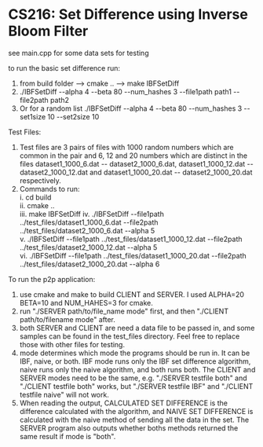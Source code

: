 # CS216: Set Difference using Inverse Bloom Filter

see main.cpp for some data sets for testing

to run the basic set difference run:
1. from build folder --> cmake .. --> make IBFSetDiff
2. ./IBFSetDiff --alpha 4 --beta 80 --num_hashes 3 --file1path path1 --file2path path2
3. Or for a random list ./IBFSetDiff --alpha 4 --beta 80 --num_hashes 3 --set1size 10 --set2size 10

Test Files:

1. Test files are 3 pairs of files with 1000 random numbers which are common in the pair and 6, 12 and 20 numbers which are distinct in the files dataset1_1000_6.dat -- dataset2_1000_6.dat, dataset1_1000_12.dat -- dataset2_1000_12.dat and dataset1_1000_20.dat -- dataset2_1000_20.dat respectively.
2. Commands to run:<br/>
	i. cd build<br/>
	ii. cmake ..<br/>
	iii. make IBFSetDiff
	iv. ./IBFSetDiff --file1path ../test_files/dataset1_1000_6.dat --file2path ../test_files/dataset2_1000_6.dat --alpha 5<br/>
	v. ./IBFSetDiff --file1path ../test_files/dataset1_1000_12.dat --file2path ../test_files/dataset2_1000_12.dat --alpha 5<br/>
	vi. ./IBFSetDiff --file1path ../test_files/dataset1_1000_20.dat --file2path ../test_files/dataset2_1000_20.dat --alpha 6<br/>

To run the p2p application:
1. use cmake and make to build CLIENT and SERVER. I used ALPHA=20 BETA=10 and NUM_HAHES=3 for cmake.
2. run "./SERVER path/to/file_name mode" first, and then "./CLIENT path/to/filename mode" after.
3. both SERVER and CLIENT are need a data file to be passed in, and some samples can be found in the test_files directory. Feel free to replace those with other files for testing.
4. mode determines which mode the programs should be run in. It can be IBF, naive, or both. IBF mode runs only the IBF set difference algorithm, naive runs only the naive algorithm, and both runs both. The CLIENT and SERVER modes need to be the same, e.g. "./SERVER testfile both" and "./CLIENT testfile both" works, but "./SERVER testfile IBF" and "./CLIENT testfile naive" will not work.
5. When reading the output, CALCULATED SET DIFFERENCE is the difference calculated with the algorithm, and NAIVE SET DIFFERENCE is calculated with the naive method of sending all the data in the set. The SERVER program also outputs whether boths methods returned the same result if mode is "both".
